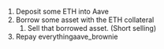 1.  Deposit some ETH into Aave
2.  Borrow some asset with the ETH collateral
    1. Sell that borrowed asset. (Short selling)
3. Repay everythinga a v e _ b r o w n i e  
 